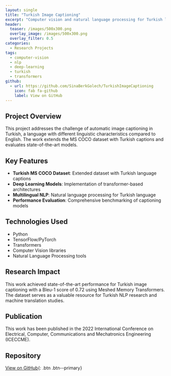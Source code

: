 ```yaml
---
layout: single
title: "Turkish Image Captioning"
excerpt: "Computer vision and natural language processing for Turkish language image captioning"
header:
  teaser: /images/500x300.png
  overlay_image: /images/500x300.png
  overlay_filter: 0.5
categories:
  - Research Projects
tags:
  - computer-vision
  - nlp
  - deep-learning
  - turkish
  - transformers
github:
  - url: https://github.com/SinaBerkGolech/TurkishImageCaptioning
    icon: fab fa-github
    label: View on GitHub
---
```


## Project Overview

This project addresses the challenge of automatic image captioning in Turkish, a language with different linguistic characteristics compared to English. The work extends the MS COCO dataset with Turkish captions and evaluates state-of-the-art models.

## Key Features

- **Turkish MS COCO Dataset**: Extended dataset with Turkish language captions
- **Deep Learning Models**: Implementation of transformer-based architectures
- **Multilingual NLP**: Natural language processing for Turkish language
- **Performance Evaluation**: Comprehensive benchmarking of captioning models

## Technologies Used

- Python
- TensorFlow/PyTorch
- Transformers
- Computer Vision libraries
- Natural Language Processing tools

## Research Impact

This work achieved state-of-the-art performance for Turkish image captioning with a Bleu-1 score of 0.72 using Meshed Memory Transformers. The dataset serves as a valuable resource for Turkish NLP research and machine translation studies.

## Publication

This work has been published in the 2022 International Conference on Electrical, Computer, Communications and Mechatronics Engineering (ICECCME).

## Repository

[View on GitHub](https://github.com/SinaBerkGolech/TurkishImageCaptioning){: .btn .btn--primary} 